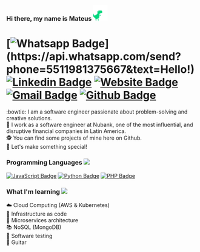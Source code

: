 ### Hi there, my name is Mateus <img src="https://raw.githubusercontent.com/iammateus/iammateus/assets/dino.gif" width="38px">

# [![Whatsapp Badge](https://img.shields.io/badge/-Whatsapp-4CA143?style=flat&labelColor=4CA143&logo=whatsapp&logoColor=white&link=https://api.whatsapp.com/send?phone=5511981375667&text=Olá!)](https://api.whatsapp.com/send?phone=5511981375667&text=Hello!) [![Linkedin Badge](https://img.shields.io/badge/-LinkedIn-0077B5?style=flat&logo=Linkedin&logoColor=white&link=https://www.linkedin.com/in/ronnyacacio/)](https://www.linkedin.com/in/mateussoaressilva/) [![Website Badge](https://img.shields.io/badge/-Website-8a2d4a?style=flat&link=https://mateus.art.br/)](https://mateus.art.br/) [![Gmail Badge](https://img.shields.io/badge/-Email-c14438?style=flat&logo=Gmail&logoColor=white&link=mailto:mateussoaress1997@gmail.com)](mailto:mateussoaress1997@gmail.com) [![Github Badge](https://img.shields.io/badge/-Github-000?style=flat&logo=Github&logoColor=white&link=https://github.com/ronnyacacio)](https://github.com/iammateus)

:bowtie: I am a software engineer passionate about problem-solving and creative solutions.    
:bank: I work as a software engineer at Nubank, one of the most influential, and disruptive financial companies in Latin America.     
:detective: You can find some projects of mine here on Github.     
:rocket: Let's make something special!  

### Programming Languages <img src="https://raw.githubusercontent.com/iammateus/iammateus/assets/guy.gif" width="35px">

[![JavaScript Badge](https://img.shields.io/badge/-JavaScript-yellow?style=flat&logo=JavaScript&logoColor=white&colorlink=https://www.w3schools.com/js/default.asp)](https://www.w3schools.com/js/default.asp) [![Python Badge](https://img.shields.io/badge/-Python-3b76a8?style=flat&logo=Python&logoColor=white&link=https://www.python.org/)](https://www.python.org/) [![PHP Badge](https://img.shields.io/badge/-PHP-4f5b93?style=flat&logo=php&logoColor=white&link=https://www.php.net/)](https://www.php.net/)

### What I'm learning <img src="https://raw.githubusercontent.com/iammateus/iammateus/assets/itachi.gif" width="35px">

:cloud: Cloud Computing (AWS & Kubernetes)  
:memo: Infrastructure as code  
:honeybee: Microservices architecture  
:books: NoSQL (MongoDB)  
:construction_worker: Software testing  
:guitar: Guitar
